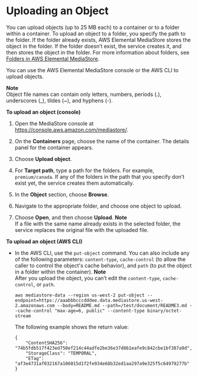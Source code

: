 # Uploading an Object<a name="objects-upload"></a>

You can upload objects \(up to 25 MB each\) to a container or to a folder within a container\. To upload an object to a folder, you specify the path to the folder\. If the folder already exists, AWS Elemental MediaStore stores the object in the folder\. If the folder doesn’t exist, the service creates it, and then stores the object in the folder\. For more information about folders, see [Folders in AWS Elemental MediaStore](folders.md)\.

You can use the AWS Elemental MediaStore console or the AWS CLI to upload objects\. 

**Note**  
Object file names can contain only letters, numbers, periods \(\.\), underscores \(\_\), tildes \(\~\), and hyphens \(\-\)\. 

**To upload an object \(console\)**

1. Open the MediaStore console at [https://console\.aws\.amazon\.com/mediastore/](https://console.aws.amazon.com/mediastore/)\.

1. On the **Containers** page, choose the name of the container\. The details panel for the container appears\.

1. Choose **Upload object**\.

1. For **Target path**, type a path for the folders\. For example, `premium/canada`\. If any of the folders in the path that you specify don’t exist yet, the service creates them automatically\.

1. In the **Object** section, choose **Browse**\.

1. Navigate to the appropriate folder, and choose one object to upload\.

1. Choose **Open**, and then choose **Upload**\.
**Note**  
If a file with the same name already exists in the selected folder, the service replaces the original file with the uploaded file\.

**To upload an object \(AWS CLI\)**
+ In the AWS CLI, use the `put-object` command\. You can also include any of the following parameters: `content-type`, `cache-control` \(to allow the caller to control the object's cache behavior\), and `path` \(to put the object in a folder within the container\)\.
**Note**  
After you upload the object, you can’t edit the `content-type`, `cache-control`, or `path`\.

  ```
  aws mediastore-data --region us-west-2 put-object --endpoint=https://aaabbbcccdddee.data.mediastore.us-west-2.amazonaws.com --body=README.md --path=/test/document/README3.md --cache-control "max-age=6, public" --content-type binary/octet-stream
  ```

  The following example shows the return value:

  ```
  {
      "ContentSHA256": "74b5fdb517f423ed750ef214c44adfe2be36e37d861eafe9c842cbe1bf387a9d",
      "StorageClass": "TEMPORAL",
      "ETag": "af3e4731af032167a106015d1f2fe934e68b32ed1aa297a9e325f5c64979277b"
  }
  ```